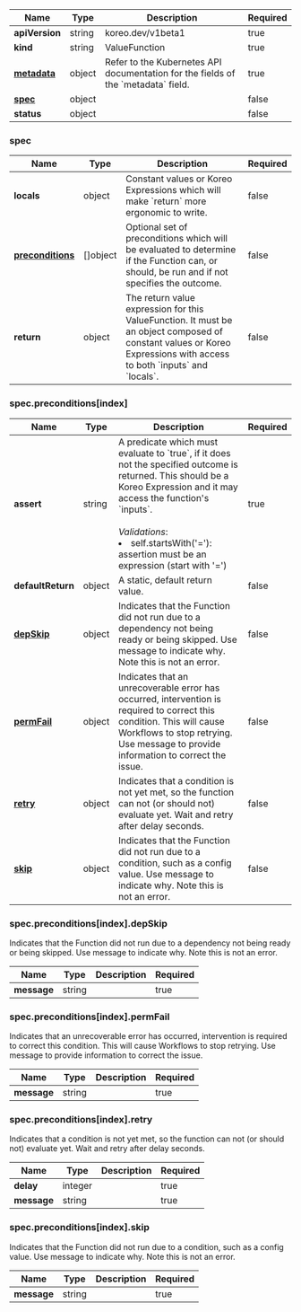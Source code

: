 <table>
    <thead>
        <tr>
            <th>Name</th>
            <th>Type</th>
            <th>Description</th>
            <th>Required</th>
        </tr>
    </thead>
    <tbody><tr>
      <td><b>apiVersion</b></td>
      <td>string</td>
      <td>koreo.dev/v1beta1</td>
      <td>true</td>
      </tr>
      <tr>
      <td><b>kind</b></td>
      <td>string</td>
      <td>ValueFunction</td>
      <td>true</td>
      </tr>
      <tr>
      <td><b><a href="https://kubernetes.io/docs/reference/generated/kubernetes-api/v1.27/#objectmeta-v1-meta">metadata</a></b></td>
      <td>object</td>
      <td>Refer to the Kubernetes API documentation for the fields of the `metadata` field.</td>
      <td>true</td>
      </tr><tr>
        <td><b><a href="#spec">spec</a></b></td>
        <td>object</td>
        <td>
          <br/>
        </td>
        <td>false</td>
      </tr><tr>
        <td><b>status</b></td>
        <td>object</td>
        <td>
          <br/>
        </td>
        <td>false</td>
      </tr></tbody>
</table>

### spec

<table>
    <thead>
        <tr>
            <th>Name</th>
            <th>Type</th>
            <th>Description</th>
            <th>Required</th>
        </tr>
    </thead>
    <tbody><tr>
        <td><b>locals</b></td>
        <td>object</td>
        <td>
          Constant values or Koreo Expressions which will make
`return` more ergonomic to write.
<br/>
        </td>
        <td>false</td>
      </tr><tr>
        <td><b><a href="#specpreconditionsindex">preconditions</a></b></td>
        <td>[]object</td>
        <td>
          Optional set of preconditions which will be evaluated to
determine if the Function can, or should, be run and if not
specifies the outcome.
<br/>
        </td>
        <td>false</td>
      </tr><tr>
        <td><b>return</b></td>
        <td>object</td>
        <td>
          The return value expression for this ValueFunction. It must
be an object composed of constant values or Koreo
Expressions with access to both `inputs` and `locals`.
<br/>
        </td>
        <td>false</td>
      </tr></tbody>
</table>

### spec.preconditions[index]

<table>
    <thead>
        <tr>
            <th>Name</th>
            <th>Type</th>
            <th>Description</th>
            <th>Required</th>
        </tr>
    </thead>
    <tbody><tr>
        <td><b>assert</b></td>
        <td>string</td>
        <td>
          A predicate which must evaluate to `true`, if it does
not the specified outcome is returned. This should be
a Koreo Expression and it may access the function's
`inputs`.
<br/>
          <br/>
            <i>Validations</i>:<li>self.startsWith('='): assertion must be an expression (start with '=')</li>
        </td>
        <td>true</td>
      </tr><tr>
        <td><b>defaultReturn</b></td>
        <td>object</td>
        <td>
          A static, default return value.<br/>
        </td>
        <td>false</td>
      </tr><tr>
        <td><b><a href="#specpreconditionsindexdepskip">depSkip</a></b></td>
        <td>object</td>
        <td>
          Indicates that the Function did not run due to a
dependency not being ready or being skipped. Use
message to indicate why. Note this is not an error.
<br/>
        </td>
        <td>false</td>
      </tr><tr>
        <td><b><a href="#specpreconditionsindexpermfail">permFail</a></b></td>
        <td>object</td>
        <td>
          Indicates that an unrecoverable error has occurred,
intervention is required to correct this condition.
This will cause Workflows to stop retrying. Use
message to provide information to correct the issue.
<br/>
        </td>
        <td>false</td>
      </tr><tr>
        <td><b><a href="#specpreconditionsindexretry">retry</a></b></td>
        <td>object</td>
        <td>
          Indicates that a condition is not yet met, so the
function can not (or should not) evaluate yet. Wait
and retry after delay seconds.
<br/>
        </td>
        <td>false</td>
      </tr><tr>
        <td><b><a href="#specpreconditionsindexskip">skip</a></b></td>
        <td>object</td>
        <td>
          Indicates that the Function did not run due to a
condition, such as a config value. Use message to
indicate why. Note this is not an error.
<br/>
        </td>
        <td>false</td>
      </tr></tbody>
</table>

### spec.preconditions[index].depSkip

Indicates that the Function did not run due to a
dependency not being ready or being skipped. Use
message to indicate why. Note this is not an error.

<table>
    <thead>
        <tr>
            <th>Name</th>
            <th>Type</th>
            <th>Description</th>
            <th>Required</th>
        </tr>
    </thead>
    <tbody><tr>
        <td><b>message</b></td>
        <td>string</td>
        <td>
          <br/>
        </td>
        <td>true</td>
      </tr></tbody>
</table>

### spec.preconditions[index].permFail

Indicates that an unrecoverable error has occurred,
intervention is required to correct this condition.
This will cause Workflows to stop retrying. Use
message to provide information to correct the issue.

<table>
    <thead>
        <tr>
            <th>Name</th>
            <th>Type</th>
            <th>Description</th>
            <th>Required</th>
        </tr>
    </thead>
    <tbody><tr>
        <td><b>message</b></td>
        <td>string</td>
        <td>
          <br/>
        </td>
        <td>true</td>
      </tr></tbody>
</table>

### spec.preconditions[index].retry

Indicates that a condition is not yet met, so the
function can not (or should not) evaluate yet. Wait
and retry after delay seconds.

<table>
    <thead>
        <tr>
            <th>Name</th>
            <th>Type</th>
            <th>Description</th>
            <th>Required</th>
        </tr>
    </thead>
    <tbody><tr>
        <td><b>delay</b></td>
        <td>integer</td>
        <td>
          <br/>
        </td>
        <td>true</td>
      </tr><tr>
        <td><b>message</b></td>
        <td>string</td>
        <td>
          <br/>
        </td>
        <td>true</td>
      </tr></tbody>
</table>

### spec.preconditions[index].skip

Indicates that the Function did not run due to a
condition, such as a config value. Use message to
indicate why. Note this is not an error.

<table>
    <thead>
        <tr>
            <th>Name</th>
            <th>Type</th>
            <th>Description</th>
            <th>Required</th>
        </tr>
    </thead>
    <tbody><tr>
        <td><b>message</b></td>
        <td>string</td>
        <td>
          <br/>
        </td>
        <td>true</td>
      </tr></tbody>
</table>

